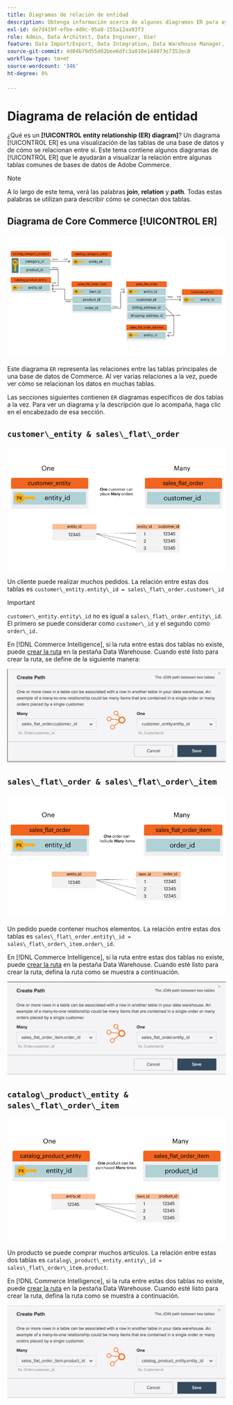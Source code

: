 ```yaml
---
title: Diagramas de relación de entidad
description: Obtenga información acerca de algunos diagramas ER para ayudarle a visualizar la relación entre un puñado de tablas comunes de bases de datos de Commerce.
exl-id: de7d419f-efbe-4d0c-95a8-155a12aa93f3
role: Admin, Data Architect, Data Engineer, User
feature: Data Import/Export, Data Integration, Data Warehouse Manager, Commerce Tables
source-git-commit: 4d04b79d55d02bee6dfc3a810e144073e7353ec0
workflow-type: tm+mt
source-wordcount: '346'
ht-degree: 0%

---
```


# Diagrama de relación de entidad

¿Qué es un **[!UICONTROL entity relationship (ER) diagram]**? Un diagrama [!UICONTROL ER] es una visualización de las tablas de una base de datos y de cómo se relacionan entre sí. Este tema contiene algunos diagramas de [!UICONTROL ER] que le ayudarán a visualizar la relación entre algunas tablas comunes de bases de datos de Adobe Commerce.

>[!NOTE]
>
>A lo largo de este tema, verá las palabras **join**, **relation** y **path**. Todas estas palabras se utilizan para describir cómo se conectan dos tablas.

## Diagrama de Core Commerce [!UICONTROL ER]

![4_DB_Chart](../../assets/4_DB_Chart.png)

Este diagrama `ER` representa las relaciones entre las tablas principales de una base de datos de Commerce. Al ver varias relaciones a la vez, puede ver cómo se relacionan los datos en muchas tablas.

Las secciones siguientes contienen `ER` diagramas específicos de dos tablas a la vez. Para ver un diagrama y la descripción que lo acompaña, haga clic en el encabezado de esa sección.

## `customer\_entity & sales\_flat\_order`

![Un cliente tiene muchos pedidos](../../assets/2_OneCustomerManyOrders.png)

Un cliente puede realizar muchos pedidos. La relación entre estas dos tablas es `customer\_entity.entity\_id = sales\_flat\_order.customer\_id`

>[!IMPORTANT]
>
>`customer\_entity.entity\_id` no es igual a `sales\_flat\_order.entity\_id`. El primero se puede considerar como `customer\_id` y el segundo como `order\_id.`

En [!DNL Commerce Intelligence], si la ruta entre estas dos tablas no existe, puede [crear la ruta](../data-warehouse-mgr/create-paths-calc-columns.md) en la pestaña Data Warehouse. Cuando esté listo para crear la ruta, se define de la siguiente manera:

![Diagrama de relación de entidad que muestra la ruta de sales_plain_order a customer_entity](../../assets/SFO___CE_path.png)

## `sales\_flat\_order & sales\_flat\_order\_item`

![1_OneOrderManyItems](../../assets/1_OneOrderManyItems.png)

Un pedido puede contener muchos elementos. La relación entre estas dos tablas es `sales\_flat\_order.entity\_id = sales\_flat\_order\_item.order\_id`.

En [!DNL Commerce Intelligence], si la ruta entre estas dos tablas no existe, puede [crear la ruta](../data-warehouse-mgr/create-paths-calc-columns.md) en la pestaña Data Warehouse. Cuando esté listo para crear la ruta, defina la ruta como se muestra a continuación.

![Diagrama de relación de entidad que muestra la ruta de sales_flat_order_item a sales_flat_order](../../assets/SFOI___SFO_path.png)

## `catalog\_product\_entity & sales\_flat\_order\_item`

![3_OneProductManyTimes](../../assets/3_OneProductManyTimes.png)

Un producto se puede comprar muchos artículos. La relación entre estas dos tablas es `catalog\_product\_entity.entity\_id = sales\_flat\_order\_item.product`.

En [!DNL Commerce Intelligence], si la ruta entre estas dos tablas no existe, puede [crear la ruta](../data-warehouse-mgr/create-paths-calc-columns.md) en la pestaña Data Warehouse. Cuando esté listo para crear la ruta, defina la ruta como se muestra a continuación.

![Diagrama de relación de entidad que muestra la ruta de sales_plain_order_item a catalog_product_entity](../../assets/SFOI___CPE_path.png)
